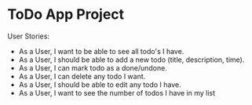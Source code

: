 # ToDo App Project

User Stories:

- As a User, I want to be able to see all todo's I have.
- As a User, I should be able to add a new todo (title, description, time).
- As a User, I can mark todo as a done/undone.
- As a User, I can delete any todo I want.
- As a User, I should be able to edit any todo I have.
- As a User, I want to see the number of todos I have in my list
